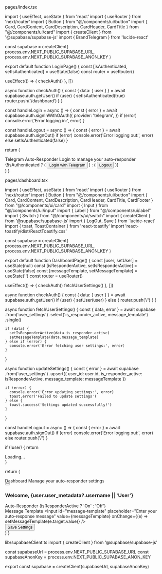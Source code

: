 pages/index.tsx

import { useEffect, useState } from 'react'
import { useRouter } from 'next/router'
import { Button } from "@/components/ui/button"
import { Card, CardContent, CardDescription, CardHeader, CardTitle } from "@/components/ui/card"
import { createClient } from '@supabase/supabase-js'
import { BrandTelegram } from 'lucide-react'

const supabase = createClient(
  process.env.NEXT_PUBLIC_SUPABASE_URL,
  process.env.NEXT_PUBLIC_SUPABASE_ANON_KEY
)

export default function LoginPage() {
  const [isAuthenticated, setIsAuthenticated] = useState(false)
  const router = useRouter()

  useEffect(() => {
    checkAuth()
  }, [])

  async function checkAuth() {
    const { data: { user } } = await supabase.auth.getUser()
    if (user) {
      setIsAuthenticated(true)
      router.push('/dashboard')
    }
  }

  const handleLogin = async () => {
    const { error } = await supabase.auth.signInWithOAuth({
      provider: 'telegram',
    })
    if (error) console.error('Error logging in:', error)
  }

  const handleLogout = async () => {
    const { error } = await supabase.auth.signOut()
    if (error) console.error('Error logging out:', error)
    else setIsAuthenticated(false)
  }

  return (
    <div className="flex items-center justify-center min-h-screen bg-gray-100">
      <Card className="w-[350px]">
        <CardHeader>
          <CardTitle className="text-center">Telegram Auto-Responder</CardTitle>
          <CardDescription className="text-center">Login to manage your auto-responder</CardDescription>
        </CardHeader>
        <CardContent>
          {!isAuthenticated ? (
            <Button className="w-full bg-[#0088cc] hover:bg-[#0077b5]" onClick={handleLogin}>
              <BrandTelegram className="mr-2 h-4 w-4" />
              Login with Telegram
            </Button>
          ) : (
            <Button className="w-full" variant="outline" onClick={handleLogout}>
              Logout
            </Button>
          )}
        </CardContent>
      </Card>
    </div>
  )
}


pages/dashboard.tsx

import { useEffect, useState } from 'react'
import { useRouter } from 'next/router'
import { Button } from "@/components/ui/button"
import { Card, CardContent, CardDescription, CardHeader, CardTitle, CardFooter } from "@/components/ui/card"
import { Input } from "@/components/ui/input"
import { Label } from "@/components/ui/label"
import { Switch } from "@/components/ui/switch"
import { createClient } from '@supabase/supabase-js'
import { LogOut, Save } from 'lucide-react'
import { toast, ToastContainer } from 'react-toastify'
import 'react-toastify/dist/ReactToastify.css'

const supabase = createClient(
  process.env.NEXT_PUBLIC_SUPABASE_URL,
  process.env.NEXT_PUBLIC_SUPABASE_ANON_KEY
)

export default function DashboardPage() {
  const [user, setUser] = useState(null)
  const [isResponderActive, setIsResponderActive] = useState(false)
  const [messageTemplate, setMessageTemplate] = useState('')
  const router = useRouter()

  useEffect(() => {
    checkAuth()
    fetchUserSettings()
  }, [])

  async function checkAuth() {
    const { data: { user } } = await supabase.auth.getUser()
    if (user) {
      setUser(user)
    } else {
      router.push('/')
    }
  }

  async function fetchUserSettings() {
    const { data, error } = await supabase
      .from('user_settings')
      .select('is_responder_active, message_template')
      .single()

    if (data) {
      setIsResponderActive(data.is_responder_active)
      setMessageTemplate(data.message_template)
    } else if (error) {
      console.error('Error fetching user settings:', error)
    }
  }

  async function updateSettings() {
    const { error } = await supabase
      .from('user_settings')
      .upsert({ 
        user_id: user.id, 
        is_responder_active: isResponderActive, 
        message_template: messageTemplate 
      })

    if (error) {
      console.error('Error updating settings:', error)
      toast.error('Failed to update settings')
    } else {
      toast.success('Settings updated successfully!')
    }
  }

  const handleLogout = async () => {
    const { error } = await supabase.auth.signOut()
    if (error) console.error('Error logging out:', error)
    else router.push('/')
  }

  if (!user) {
    return <div className="flex items-center justify-center min-h-screen">Loading...</div>
  }

  return (
    <div className="container mx-auto p-4">
      <Card className="w-full max-w-2xl mx-auto">
        <CardHeader className="flex flex-row items-center justify-between">
          <div>
            <CardTitle>Dashboard</CardTitle>
            <CardDescription>Manage your auto-responder settings</CardDescription>
          </div>
          <Button variant="outline" size="icon" onClick={handleLogout}>
            <LogOut className="h-4 w-4" />
          </Button>
        </CardHeader>
        <CardContent className="space-y-6">
          <div>
            <h3 className="text-lg font-medium">Welcome, {user.user_metadata?.username || 'User'}</h3>
          </div>
          <div className="flex items-center space-x-2">
            <Switch
              id="auto-responder"
              checked={isResponderActive}
              onCheckedChange={setIsResponderActive}
            />
            <Label htmlFor="auto-responder">Auto-Responder {isResponderActive ? 'On' : 'Off'}</Label>
          </div>
          <div className="space-y-2">
            <Label htmlFor="message-template">Message Template</Label>
            <Input
              id="message-template"
              placeholder="Enter your auto-response message"
              value={messageTemplate}
              onChange={(e) => setMessageTemplate(e.target.value)}
            />
          </div>
        </CardContent>
        <CardFooter>
          <Button className="w-full" onClick={updateSettings}>
            <Save className="mr-2 h-4 w-4" />
            Save Settings
          </Button>
        </CardFooter>
      </Card>
      <ToastContainer position="bottom-right" />
    </div>
  )
}


lib/supabaseClient.ts
import { createClient } from '@supabase/supabase-js'

const supabaseUrl = process.env.NEXT_PUBLIC_SUPABASE_URL
const supabaseAnonKey = process.env.NEXT_PUBLIC_SUPABASE_ANON_KEY

export const supabase = createClient(supabaseUrl, supabaseAnonKey)

